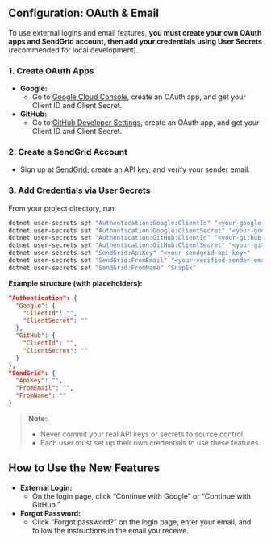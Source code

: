 ## Configuration: OAuth & Email

To use external logins and email features, **you must create your own OAuth apps and SendGrid account, then add your credentials using User Secrets** (recommended for local development).

### 1. Create OAuth Apps
- **Google:**
  - Go to [Google Cloud Console](https://console.developers.google.com/), create an OAuth app, and get your Client ID and Client Secret.
- **GitHub:**
  - Go to [GitHub Developer Settings](https://github.com/settings/developers), create an OAuth app, and get your Client ID and Client Secret.

### 2. Create a SendGrid Account
- Sign up at [SendGrid](https://sendgrid.com/), create an API key, and verify your sender email.

### 3. Add Credentials via User Secrets
From your project directory, run:
```sh
dotnet user-secrets set "Authentication:Google:ClientId" "<your-google-client-id>"
dotnet user-secrets set "Authentication:Google:ClientSecret" "<your-google-client-secret>"
dotnet user-secrets set "Authentication:GitHub:ClientId" "<your-github-client-id>"
dotnet user-secrets set "Authentication:GitHub:ClientSecret" "<your-github-client-secret>"
dotnet user-secrets set "SendGrid:ApiKey" "<your-sendgrid-api-key>"
dotnet user-secrets set "SendGrid:FromEmail" "<your-verified-sender-email>"
dotnet user-secrets set "SendGrid:FromName" "SnipEx"
```

**Example structure (with placeholders):**
```json
"Authentication": {
  "Google": {
    "ClientId": "",
    "ClientSecret": ""
  },
  "GitHub": {
    "ClientId": "",
    "ClientSecret": ""
  }
},
"SendGrid": {
  "ApiKey": "",
  "FromEmail": "",
  "FromName": ""
}
```

> **Note:**
> - Never commit your real API keys or secrets to source control.
> - Each user must set up their own credentials to use these features.

## How to Use the New Features

- **External Login:**
  - On the login page, click “Continue with Google” or “Continue with GitHub.”
- **Forgot Password:**
  - Click “Forgot password?” on the login page, enter your email, and follow the instructions in the email you receive.
